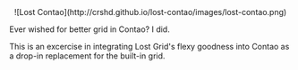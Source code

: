 <div style="text-align: center">
![Lost Contao](http://crshd.github.io/lost-contao/images/lost-contao.png)
</div>

Ever wished for better grid in Contao? I did.

This is an excercise in integrating Lost Grid's flexy goodness into Contao as a drop-in replacement for the built-in grid.
